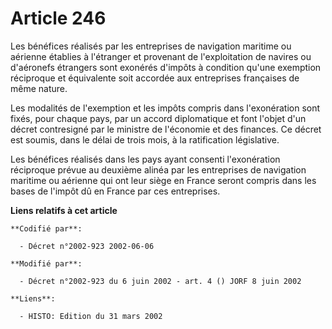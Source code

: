 # Article 246

Les bénéfices réalisés par les entreprises de navigation maritime ou aérienne établies à l'étranger et provenant de
l'exploitation de navires ou d'aéronefs étrangers sont exonérés d'impôts à condition qu'une exemption réciproque et
équivalente soit accordée aux entreprises françaises de même nature.

Les modalités de l'exemption et les impôts compris dans l'exonération sont fixés, pour chaque pays, par un accord
diplomatique et font l'objet d'un décret contresigné par le ministre de l'économie et des finances. Ce décret est soumis,
dans le délai de trois mois, à la ratification législative.

Les bénéfices réalisés dans les pays ayant consenti l'exonération réciproque prévue au deuxième alinéa par les entreprises de
navigation maritime ou aérienne qui ont leur siège en France seront compris dans les bases de l'impôt dû en France par ces
entreprises.

**Liens relatifs à cet article**

	**Codifié par**:

	  - Décret n°2002-923 2002-06-06

	**Modifié par**:

	  - Décret n°2002-923 du 6 juin 2002 - art. 4 () JORF 8 juin 2002

	**Liens**:

	  - HISTO: Edition du 31 mars 2002
